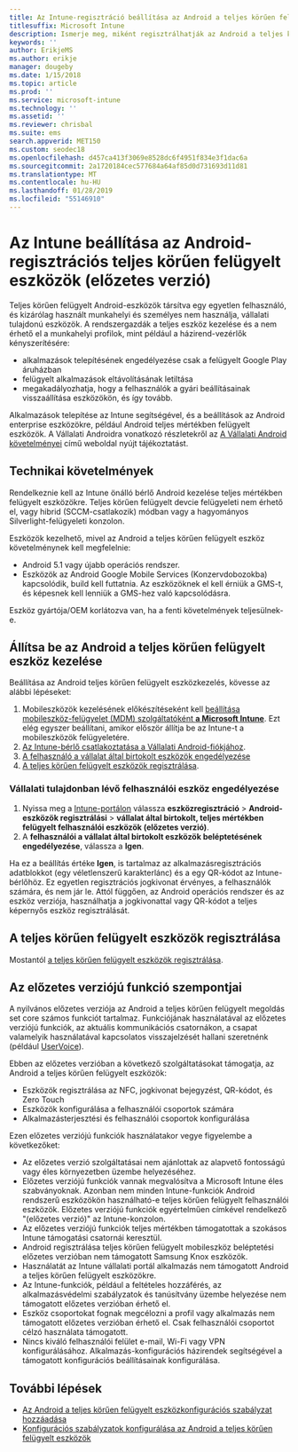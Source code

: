 ```yaml
---
title: Az Intune-regisztráció beállítása az Android a teljes körűen felügyelt eszközök
titlesuffix: Microsoft Intune
description: Ismerje meg, miként regisztrálhatják az Android a teljes körűen felügyelt eszközöket az Intune-ban.
keywords: ''
author: ErikjeMS
ms.author: erikje
manager: dougeby
ms.date: 1/15/2018
ms.topic: article
ms.prod: ''
ms.service: microsoft-intune
ms.technology: ''
ms.assetid: ''
ms.reviewer: chrisbal
ms.suite: ems
search.appverid: MET150
ms.custom: seodec18
ms.openlocfilehash: d457ca413f3069e8528dc6f4951f834e3f1dac6a
ms.sourcegitcommit: 2a1720184cec577684a64af85d0d731693d11d81
ms.translationtype: MT
ms.contentlocale: hu-HU
ms.lasthandoff: 01/28/2019
ms.locfileid: "55146910"
---
```

# <a name="set-up-intune-enrollment-of-android-fully-managed-devices-preview"></a>Az Intune beállítása az Android-regisztrációs teljes körűen felügyelt eszközök (előzetes verzió)

Teljes körűen felügyelt Android-eszközök társítva egy egyetlen felhasználó, és kizárólag használt munkahelyi és személyes nem használja, vállalati tulajdonú eszközök. A rendszergazdák a teljes eszköz kezelése és a nem érhető el a munkahelyi profilok, mint például a házirend-vezérlők kényszerítésére:
- alkalmazások telepítésének engedélyezése csak a felügyelt Google Play áruházban
- felügyelt alkalmazások eltávolításának letiltása
- megakadályozhatja, hogy a felhasználók a gyári beállításainak visszaállítása eszközökön, és így tovább.

Alkalmazások telepítése az Intune segítségével, és a beállítások az Android enterprise eszközökre, például Android teljes mértékben felügyelt eszközök. A Vállalati Androidra vonatkozó részletekről az [A Vállalati Android követelményei](https://support.google.com/work/android/answer/6174145?hl=en&ref_topic=6151012) című weboldal nyújt tájékoztatást.

## <a name="technical-requirements"></a>Technikai követelmények

Rendelkeznie kell az Intune önálló bérlő Android kezelése teljes mértékben felügyelt eszközökre. Teljes körűen felügyelt devcie felügyeleti nem érhető el, vagy hibrid (SCCM-csatlakozik) módban vagy a hagyományos Silverlight-felügyeleti konzolon.

Eszközök kezelhető, mivel az Android a teljes körűen felügyelt eszköz követelménynek kell megfelelnie:

- Android 5.1 vagy újabb operációs rendszer.
- Eszközök az Android Google Mobile Services (Konzervdobozokba) kapcsolódik, build kell futtatnia. Az eszközöknek el kell érniük a GMS-t, és képesnek kell lenniük a GMS-hez való kapcsolódásra.

Eszköz gyártója/OEM korlátozva van, ha a fenti követelmények teljesülnek-e.

## <a name="set-up-android-fully-managed-device-management"></a>Állítsa be az Android a teljes körűen felügyelt eszköz kezelése

Beállítása az Android teljes körűen felügyelt eszközkezelés, kövesse az alábbi lépéseket:

1. Mobileszközök kezelésének előkészítéseként kell [beállítása mobileszköz-felügyelet (MDM) szolgáltatóként **a Microsoft Intune**](mdm-authority-set.md). Ezt elég egyszer beállítani, amikor először állítja be az Intune-t a mobileszközök felügyeletére.
2. [Az Intune-bérlő csatlakoztatása a Vállalati Android-fiókjához](connect-intune-android-enterprise.md).
3. [A felhasználó a vállalat által birtokolt eszközök engedélyezése](#enable-corporate-owned-user-devices)
4. [A teljes körűen felügyelt eszközök regisztrálása](#enroll-the-fully-managed-devices).

### <a name="enable-corporate-owned-user-devices"></a>Vállalati tulajdonban lévő felhasználói eszköz engedélyezése

1. Nyissa meg a [Intune-portálon](https://portal.azure.com) válassza **eszközregisztráció** > **Android-eszközök regisztrálási** > **vállalat által birtokolt, teljes mértékben felügyelt felhasználói eszközök (előzetes verzió)**.
2. A **felhasználói a vállalat által birtokolt eszközök beléptetésének engedélyezése**, válassza a **Igen**.

Ha ez a beállítás értéke **Igen**, is tartalmaz az alkalmazásregisztrációs adatblokkot (egy véletlenszerű karakterlánc) és a egy QR-kódot az Intune-bérlőhöz. Ez egyetlen regisztrációs jogkivonat érvényes, a felhasználók számára, és nem jár le. Attól függően, az Android operációs rendszer és az eszköz verziója, használhatja a jogkivonattal vagy QR-kódot a teljes képernyős eszköz regisztrálását.

## <a name="enroll-the-fully-managed-devices"></a>A teljes körűen felügyelt eszközök regisztrálása
Mostantól [a teljes körűen felügyelt eszközök regisztrálása](android-dedicated-devices-fully-managed-enroll.md).

## <a name="considerations-for-this-preview-feature"></a>Az előzetes verziójú funkció szempontjai
A nyilvános előzetes verziója az Android a teljes körűen felügyelt megoldás set core számos funkciót tartalmaz. Funkciójának használatával az előzetes verziójú funkciók, az aktuális kommunikációs csatornákon, a csapat valamelyik használatával kapcsolatos visszajelzését hallani szeretnénk (például [UserVoice](https://microsoftintune.uservoice.com/forums/291681-ideas?category_id=210853)).

Ebben az előzetes verzióban a következő szolgáltatásokat támogatja, az Android a teljes körűen felügyelt eszközök:
- Eszközök regisztrálása az NFC, jogkivonat bejegyzést, QR-kódot, és Zero Touch
- Eszközök konfigurálása a felhasználói csoportok számára
- Alkalmazásterjesztési és felhasználói csoportok konfigurálása


Ezen előzetes verziójú funkciók használatakor vegye figyelembe a következőket:
- Az előzetes verzió szolgáltatásai nem ajánlottak az alapvető fontosságú vagy éles környezetben üzembe helyezéséhez. 
- Előzetes verziójú funkciók vannak megvalósítva a Microsoft Intune éles szabványoknak. Azonban nem minden Intune-funkciók Android rendszerű eszközökön használható-e teljes körűen felügyelt felhasználói eszközök. Előzetes verziójú funkciók egyértelműen címkével rendelkező "(előzetes verzió)" az Intune-konzolon. 
- Az előzetes verziójú funkciók teljes mértékben támogatottak a szokásos Intune támogatási csatornái keresztül.
- Android regisztrálása teljes körűen felügyelt mobileszköz beléptetési előzetes verzióban nem támogatott Samsung Knox eszközök. 
- Használatát az Intune vállalati portál alkalmazás nem támogatott Android a teljes körűen felügyelt eszközökre. 
- Az Intune-funkciók, például a feltételes hozzáférés, az alkalmazásvédelmi szabályzatok és tanúsítvány üzembe helyezése nem támogatott előzetes verzióban érhető el. 
- Eszköz csoportokat fognak megcélozni a profil vagy alkalmazás nem támogatott előzetes verzióban érhető el. Csak felhasználói csoportot célzó használata támogatott. 
- Nincs kiváló felhasználói felület e-mail, Wi-Fi vagy VPN konfigurálásához. Alkalmazás-konfigurációs házirendek segítségével a támogatott konfigurációs beállításainak konfigurálása.

## <a name="next-steps"></a>További lépések
- [Az Android a teljes körűen felügyelt eszközkonfigurációs szabályzat hozzáadása](device-restrictions-android-for-work.md#device-owner-only)
- [Konfigurációs szabályzatok konfigurálása az Android a teljes körűen felügyelt eszközök](app-configuration-policies-use-android.md)

